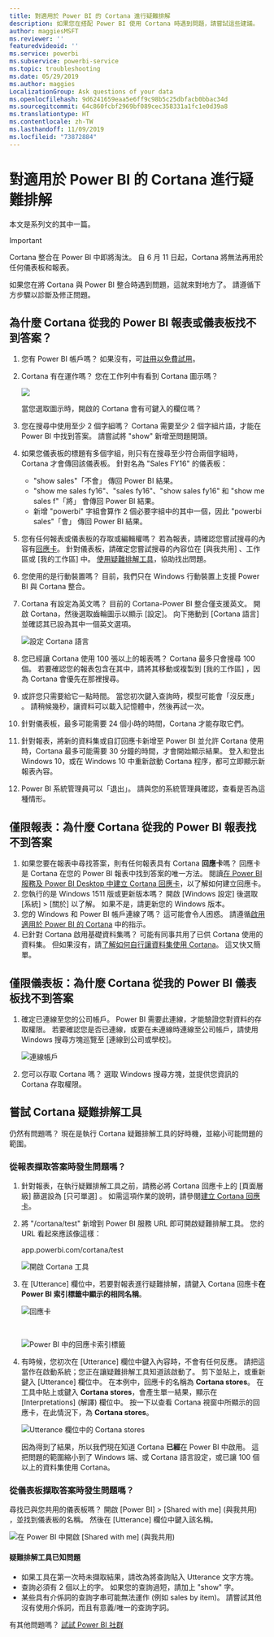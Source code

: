 ```yaml
---
title: 對適用於 Power BI 的 Cortana 進行疑難排解
description: 如果您在搭配 Power BI 使用 Cortana 時遇到問題，請嘗試這些建議。
author: maggiesMSFT
ms.reviewer: ''
featuredvideoid: ''
ms.service: powerbi
ms.subservice: powerbi-service
ms.topic: troubleshooting
ms.date: 05/29/2019
ms.author: maggies
LocalizationGroup: Ask questions of your data
ms.openlocfilehash: 9d6241659eaa5e6ff9c98b5c25dbfacb0bbac34d
ms.sourcegitcommit: 64c860fcbf2969bf089cec358331a1fc1e0d39a8
ms.translationtype: HT
ms.contentlocale: zh-TW
ms.lasthandoff: 11/09/2019
ms.locfileid: "73872884"
---
```

# <a name="troubleshoot-cortana-for-power-bi"></a>對適用於 Power BI 的 Cortana 進行疑難排解
本文是系列文的其中一篇。 

> [!IMPORTANT]
> Cortana 整合在 Power BI 中即將淘汰。 自 6 月 11 日起，Cortana 將無法再用於任何儀表板和報表。

如果您在將 Cortana 與 Power BI 整合時遇到問題，這就來對地方了。 請遵循下方步驟以診斷及修正問題。

## <a name="why-doesnt-cortana-find-answers-from-my-power-bi-reports-or-dashboards"></a>為什麼 Cortana 從我的 Power BI 報表或儀表板找不到答案？
1. 您有 Power BI 帳戶嗎？  如果沒有，可[註冊以免費試用](https://powerbi.microsoft.com/get-started/)。
2. Cortana 有在運作嗎？  您在工作列中有看到 Cortana 圖示嗎？

    ![](media/service-cortana-troubleshoot/power-bi-cortana-icon.png)

    當您選取圖示時，開啟的 Cortana 會有可鍵入的欄位嗎？
3. 您在搜尋中使用至少 2 個字組嗎？ Cortana 需要至少 2 個字組片語，才能在 Power BI 中找到答案。 請嘗試將 "show" 新增至問題開頭。
4. 如果您儀表板的標題有多個字組，則只有在搜尋至少符合兩個字組時，Cortana 才會傳回該儀表板。 針對名為 "Sales FY16" 的儀表板：

   * "show sales"「不會」  傳回 Power BI 結果。   
   * "show me sales fy16"、"sales fy16"、"show sales fy16" 和 "show me sales f"「將」  會傳回 Power BI 結果。    
   * 新增 "powerbi" 字組會算作 2 個必要字組中的其中一個，因此 "powerbi sales"「會」  傳回 Power BI 結果。
5. 您有任何報表或儀表板的存取或編輯權嗎？ 若為報表，請確認您嘗試搜尋的內容有[回應卡](service-cortana-answer-cards.md)。  針對儀表板，請確定您嘗試搜尋的內容位在 [與我共用]  、工作區或 [我的工作區]  中。 [使用疑難排解工具](#try-the-cortana-troubleshooting-tool)，協助找出問題。
6. 您使用的是行動裝置嗎？  目前，我們只在 Windows 行動裝置上支援 Power BI 與 Cortana 整合。
7. Cortana 有設定為英文嗎？  目前的 Cortana-Power BI 整合僅支援英文。 開啟 Cortana，然後選取齒輪圖示以顯示 [設定]。 向下捲動到 [Cortana 語言]  並確認其已設為其中一個英文選項。

   ![設定 Cortana 語言](media/service-cortana-troubleshoot/power-bi-cortana-language.png)
8. 您已經讓 Cortana 使用 100 張以上的報表嗎？  Cortana 最多只會搜尋 100 個。  若要確認您的報表包含在其中，請將其移動或複製到 [我的工作區]  ，因為 Cortana 會優先在那裡搜尋。
9. 或許您只需要給它一點時間。 當您初次鍵入查詢時，模型可能會「沒反應」  。 請稍候幾秒，讓資料可以載入記憶體中，然後再試一次。
10. 針對儀表板，最多可能需要 24 個小時的時間，Cortana 才能存取它們。    
11. 針對報表，將新的資料集或自訂回應卡新增至 Power BI 並允許 Cortana 使用時，Cortana 最多可能需要 30 分鐘的時間，才會開始顯示結果。 登入和登出 Windows 10，或在 Windows 10 中重新啟動 Cortana 程序，都可立即顯示新報表內容。  
12. Power BI 系統管理員可以「退出」。 請與您的系統管理員確認，查看是否為這種情形。

## <a name="reports-only-why-doesnt-cortana-find-answers-from-my-power-bi-reports"></a>僅限報表：為什麼 Cortana 從我的 Power BI 報表找不到答案
1. 如果您要在報表中尋找答案，則有任何報表具有 Cortana **回應卡**嗎？ 回應卡是 Cortana 在您的 Power BI 報表中找到答案的唯一方法。  閱讀[在 Power BI 服務及 Power BI Desktop 中建立 Cortana 回應卡](service-cortana-answer-cards.md)，以了解如何建立回應卡。
2. 您執行的是 Windows 1511 版或更新版本嗎？  開啟 [Windows 設定] 後選取 [系統] > [關於]  以了解。 如果不是，請更新您的 Windows 版本。
3. 您的 Windows 和 Power BI 帳戶連線了嗎？ 這可能會令人困惑。 請遵循[啟用適用於 Power BI 的 Cortana](service-cortana-enable.md#add-your-power-bi-credentials-to-windows) 中的指示。
4. 已針對 Cortana 啟用基礎資料集嗎？ 可能有同事共用了已供 Cortana 使用的資料集。 但如果沒有，請[了解如何自行讓資料集使用 Cortana](service-cortana-enable.md)。 這又快又簡單。

## <a name="dashboards-only-why-doesnt-cortana-find-answers-from-my-power-bi-dashboards"></a>僅限儀表板：為什麼 Cortana 從我的 Power BI 儀表板找不到答案
1. 確定已連線至您的公司帳戶。 Power BI 需要此連線，才能驗證您對資料的存取權限。 若要確認您是否已連線，或要在未連線時連線至公司帳戶，請使用 Windows 搜尋方塊巡覽至 [連線到公司或學校]。  

    ![連線帳戶](media/service-cortana-troubleshoot/power-bi-cortana-connect.png)
2. 您可以存取 Cortana 嗎？ 選取 Windows 搜尋方塊，並提供您資訊的 Cortana 存取權限。

## <a name="try-the-cortana-troubleshooting-tool"></a>嘗試 Cortana 疑難排解工具
仍然有問題嗎？  現在是執行 Cortana 疑難排解工具的好時機，並縮小可能問題的範圍。

### <a name="having-trouble-retrieving-answers-from-a-report"></a>從報表擷取答案時發生問題嗎？
1. 針對報表，在執行疑難排解工具之前，請務必將 Cortana 回應卡上的 [頁面層級]  篩選設為 [只可單選]  。 如需這項作業的說明，請參閱[建立 Cortana 回應卡](service-cortana-answer-cards.md)。
2. 將 "/cortana/test" 新增到 Power BI 服務 URL 即可開啟疑難排解工具。 您的 URL 看起來應該像這樣：

   app.powerbi.com/cortana/test

   ![開啟 Cortana 工具](media/service-cortana-troubleshoot/power-bi-cortana-tool2.png)
3. 在 [Utterance] 欄位中，若要對報表進行疑難排解，請鍵入 Cortana 回應卡**在 Power BI 索引標籤中顯示的相同名稱**。

   ![回應卡](media/service-cortana-troubleshoot/power-bi-answer-card-new.png)

   <br>

   ![Power BI 中的回應卡索引標籤](media/service-cortana-troubleshoot/power-bi-answer-card2.png)
4. 有時候，您初次在 [Utterance]  欄位中鍵入內容時，不會有任何反應。 請把這當作在啟動系統；您正在讓疑難排解工具知道該啟動了。 剪下並貼上，或重新鍵入 [Utterance]  欄位中。 在本例中，回應卡的名稱為 **Cortana stores**。 在工具中貼上或鍵入 **Cortana stores**，會產生單一結果，顯示在 [Interpretations] (解譯)  欄位中。 按一下以查看 Cortana 視窗中所顯示的回應卡，在此情況下，為 **Cortana stores**。

   ![Utterance 欄位中的 Cortana stores](media/service-cortana-troubleshoot/power-bi-utterance.png)

   因為得到了結果，所以我們現在知道 Cortana **已經**在 Power BI 中啟用。 這把問題的範圍縮小到了 Windows 端、或 Cortana 語言設定，或已讓 100 個以上的資料集使用 Cortana。

### <a name="having-trouble-retrieving-answers-from-a-dashboard"></a>從儀表板擷取答案時發生問題嗎？
尋找已與您共用的儀表板嗎？  開啟 [Power BI] > [Shared with me] (與我共用)  ，並找到儀表板的名稱。  然後在 [Utterance]  欄位中鍵入該名稱。

![在 Power BI 中開啟 [Shared with me] (與我共用)](media/service-cortana-troubleshoot/power-bi-cortana-shared-with-me.png)


#### <a name="troubleshooting-tool-known-issues"></a>疑難排解工具已知問題
* 如果工具在第一次時未擷取結果，請改為將查詢貼入 Utterance 文字方塊。
* 查詢必須有 2 個以上的字。  如果您的查詢過短，請加上 "show" 字。
* 某些具有介係詞的查詢字串可能無法運作 (例如 sales by item)。 請嘗試其他沒有使用介係詞，而且有意義/唯一的查詢字詞。

有其他問題嗎？ [試試 Power BI 社群](https://community.powerbi.com/)
